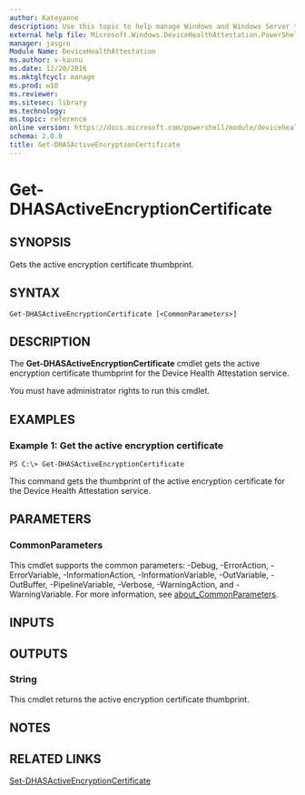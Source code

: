 ```yaml
---
author: Kateyanne
description: Use this topic to help manage Windows and Windows Server technologies with Windows PowerShell.
external help file: Microsoft.Windows.DeviceHealthAttestation.PowerShell.dll-Help.xml
manager: jasgro
Module Name: DeviceHealthAttestation
ms.author: v-kaunu
ms.date: 12/20/2016
ms.mktglfcycl: manage
ms.prod: w10
ms.reviewer: 
ms.sitesec: library
ms.technology: 
ms.topic: reference
online version: https://docs.microsoft.com/powershell/module/devicehealthattestation/get-dhasactiveencryptioncertificate?view=windowsserver2022-ps&wt.mc_id=ps-gethelp
schema: 2.0.0
title: Get-DHASActiveEncryptionCertificate
---
```


# Get-DHASActiveEncryptionCertificate

## SYNOPSIS
Gets the active encryption certificate thumbprint.

## SYNTAX

```
Get-DHASActiveEncryptionCertificate [<CommonParameters>]
```

## DESCRIPTION
The **Get-DHASActiveEncryptionCertificate** cmdlet gets the active encryption certificate thumbprint for the Device Health Attestation service.

You must have administrator rights to run this cmdlet.

## EXAMPLES

### Example 1: Get the active encryption certificate
```
PS C:\> Get-DHASActiveEncryptionCertificate
```

This command gets the thumbprint of the active encryption certificate for the Device Health Attestation service.

## PARAMETERS

### CommonParameters
This cmdlet supports the common parameters: -Debug, -ErrorAction, -ErrorVariable, -InformationAction, -InformationVariable, -OutVariable, -OutBuffer, -PipelineVariable, -Verbose, -WarningAction, and -WarningVariable. For more information, see [about_CommonParameters](https://go.microsoft.com/fwlink/?LinkID=113216).

## INPUTS

## OUTPUTS

### String
This cmdlet returns the active encryption certificate thumbprint.

## NOTES

## RELATED LINKS

[Set-DHASActiveEncryptionCertificate](./Set-DHASActiveEncryptionCertificate.md)

